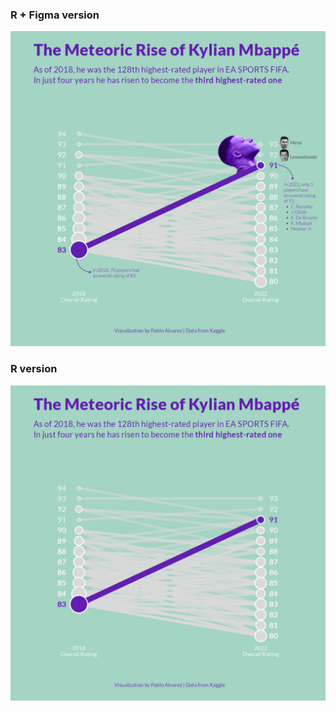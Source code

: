 ### R + Figma version
![](30chartchallenge_5_slope_2022_figma.png)

### R version
![](30chartchallenge_5_slope_2022.png)


